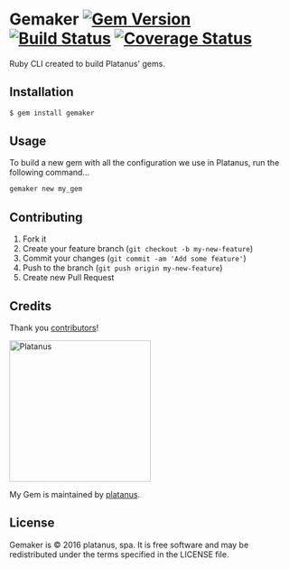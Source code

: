 # Gemaker [![Gem Version](https://badge.fury.io/rb/gemaker.svg)](https://badge.fury.io/rb/gemaker) [![Build Status](https://travis-ci.org/platanus/gemaker.svg?branch=master)](https://travis-ci.org/platanus/gemaker) [![Coverage Status](https://coveralls.io/repos/github/platanus/gemaker/badge.svg)](https://coveralls.io/github/platanus/gemaker)
Ruby CLI created to build Platanus' gems.

## Installation

```bash
$ gem install gemaker
```

## Usage

To build a new gem with all the configuration we use in Platanus, run the following command...

```bash
gemaker new my_gem
```

## Contributing

1. Fork it
2. Create your feature branch (`git checkout -b my-new-feature`)
3. Commit your changes (`git commit -am 'Add some feature'`)
4. Push to the branch (`git push origin my-new-feature`)
5. Create new Pull Request

## Credits

Thank you [contributors](https://github.com/platanus/gemaker/graphs/contributors)!

<img src="http://platan.us/gravatar_with_text.png" alt="Platanus" width="250"/>

My Gem is maintained by [platanus](http://platan.us).

## License

Gemaker is © 2016 platanus, spa. It is free software and may be redistributed under the terms specified in the LICENSE file.
